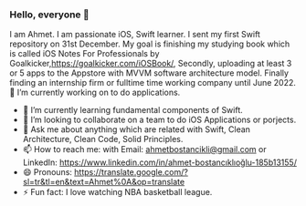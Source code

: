 ### Hello, everyone 👋

I am Ahmet. I am passionate  iOS, Swift learner. I sent my first Swift repository on 31st December. 
My goal is finishing my studying book which is called iOS Notes For Professionals  by Goalkicker,https://goalkicker.com/iOSBook/, Secondly, uploading at least 3 or 5 apps to the Appstore with MVVM software architecture  model. Finally finding an internship firm or fulltime time working company until June 2022. 
 🔭 I’m currently working on to do applications.
- 🌱 I’m currently learning fundamental components of Swift. 
- 👯 I’m looking to collaborate on a team to do iOS Applications or porjects.  
- 💬 Ask me about anything which are related with Swift, Clean Architecture, Clean Code, Solid Principles.
- 📫 How to reach me:  with Email: ahmetbostancikli@gmail.com or  LinkedIn: https://www.linkedin.com/in/ahmet-bostancıklıoğlu-185b13155/
- 😄 Pronouns:  https://translate.google.com/?sl=tr&tl=en&text=Ahmet%0A&op=translate
- ⚡ Fun fact: I love watching NBA basketball league.
<!--
**ahmetbostanciklioglu/AhmetBostanciklioglu** is a ✨ _special_ ✨ repository because its `README.md` (this file) appears on your GitHub profile.

Here are some ideas to get you started:


-->
